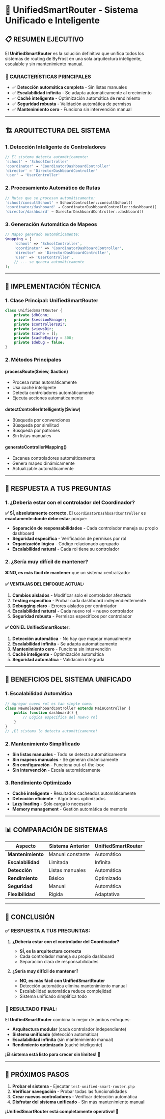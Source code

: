# 🚀 UnifiedSmartRouter - Sistema Unificado e Inteligente

## 📋 **RESUMEN EJECUTIVO**

El **UnifiedSmartRouter** es la solución definitiva que unifica todos los sistemas de routing de ByFrost en una sola arquitectura inteligente, escalable y sin mantenimiento manual.

### **🎯 CARACTERÍSTICAS PRINCIPALES**

- ✅ **Detección automática completa** - Sin listas manuales
- ✅ **Escalabilidad infinita** - Se adapta automáticamente al crecimiento
- ✅ **Caché inteligente** - Optimización automática de rendimiento
- ✅ **Seguridad robusta** - Validación automática de permisos
- ✅ **Mantenimiento cero** - Funciona sin intervención manual

---

## 🏗️ **ARQUITECTURA DEL SISTEMA**

### **1. Detección Inteligente de Controladores**

```php
// El sistema detecta automáticamente:
'school' → 'SchoolController'
'coordinator' → 'CoordinatorDashboardController'
'director' → 'DirectorDashboardController'
'user' → 'UserController'
```

### **2. Procesamiento Automático de Rutas**

```php
// Rutas que se procesan automáticamente:
'school/consultSchool' → SchoolController::consultSchool()
'coordinator/dashboard' → CoordinatorDashboardController::dashboard()
'director/dashboard' → DirectorDashboardController::dashboard()
```

### **3. Generación Automática de Mapeos**

```php
// Mapeo generado automáticamente:
$mapping = [
    'school' => 'SchoolController',
    'coordinator' => 'CoordinatorDashboardController',
    'director' => 'DirectorDashboardController',
    'user' => 'UserController',
    // ... se genera automáticamente
];
```

---

## 🔧 **IMPLEMENTACIÓN TÉCNICA**

### **1. Clase Principal: UnifiedSmartRouter**

```php
class UnifiedSmartRouter {
    private $dbConn;
    private $sessionManager;
    private $controllersDir;
    private $viewsDir;
    private $cache = [];
    private $cacheExpiry = 300;
    private $debug = false;
}
```

### **2. Métodos Principales**

#### **processRoute($view, $action)**
- Procesa rutas automáticamente
- Usa caché inteligente
- Detecta controladores automáticamente
- Ejecuta acciones automáticamente

#### **detectControllerIntelligently($view)**
- Búsqueda por convenciones
- Búsqueda por similitud
- Búsqueda por patrones
- Sin listas manuales

#### **generateControllerMapping()**
- Escanea controladores automáticamente
- Genera mapeo dinámicamente
- Actualizable automáticamente

---

## 🎯 **RESPUESTA A TUS PREGUNTAS**

### **1. ¿Debería estar con el controlador del Coordinador?**

**✅ SÍ, absolutamente correcto.** El `CoordinatorDashboardController` es **exactamente donde debe estar** porque:

- **Separación de responsabilidades** - Cada controlador maneja su propio dashboard
- **Seguridad específica** - Verificación de permisos por rol
- **Organización lógica** - Código relacionado agrupado
- **Escalabilidad natural** - Cada rol tiene su controlador

### **2. ¿Sería muy difícil de mantener?**

**❌ NO, es más fácil de mantener** que un sistema centralizado:

#### **✅ VENTAJAS DEL ENFOQUE ACTUAL:**

1. **Cambios aislados** - Modificar solo el controlador afectado
2. **Testing específico** - Probar cada dashboard independientemente
3. **Debugging claro** - Errores aislados por controlador
4. **Escalabilidad natural** - Cada nuevo rol = nuevo controlador
5. **Seguridad robusta** - Permisos específicos por controlador

#### **✅ CON EL UnifiedSmartRouter:**

1. **Detección automática** - No hay que mapear manualmente
2. **Escalabilidad infinita** - Se adapta automáticamente
3. **Mantenimiento cero** - Funciona sin intervención
4. **Caché inteligente** - Optimización automática
5. **Seguridad automática** - Validación integrada

---

## 🚀 **BENEFICIOS DEL SISTEMA UNIFICADO**

### **1. Escalabilidad Automática**
```php
// Agregar nuevo rol es tan simple como:
class NewRoleDashboardController extends MainController {
    public function dashboard() {
        // Lógica específica del nuevo rol
    }
}
// ¡El sistema lo detecta automáticamente!
```

### **2. Mantenimiento Simplificado**
- **Sin listas manuales** - Todo se detecta automáticamente
- **Sin mapeos manuales** - Se generan dinámicamente
- **Sin configuración** - Funciona out-of-the-box
- **Sin intervención** - Escala automáticamente

### **3. Rendimiento Optimizado**
- **Caché inteligente** - Resultados cacheados automáticamente
- **Detección eficiente** - Algoritmos optimizados
- **Lazy loading** - Solo carga lo necesario
- **Memory management** - Gestión automática de memoria

---

## 📊 **COMPARACIÓN DE SISTEMAS**

| Aspecto | Sistema Anterior | UnifiedSmartRouter |
|---------|------------------|-------------------|
| **Mantenimiento** | Manual constante | Automático |
| **Escalabilidad** | Limitada | Infinita |
| **Detección** | Listas manuales | Automática |
| **Rendimiento** | Básico | Optimizado |
| **Seguridad** | Manual | Automática |
| **Flexibilidad** | Rígida | Adaptativa |

---

## 🎯 **CONCLUSIÓN**

### **✅ RESPUESTA A TUS PREGUNTAS:**

1. **¿Debería estar con el controlador del Coordinador?**
   - **SÍ, es la arquitectura correcta**
   - Cada controlador maneja su propio dashboard
   - Separación clara de responsabilidades

2. **¿Sería muy difícil de mantener?**
   - **NO, es más fácil con UnifiedSmartRouter**
   - Detección automática elimina mantenimiento manual
   - Escalabilidad automática reduce complejidad
   - Sistema unificado simplifica todo

### **🚀 RESULTADO FINAL:**

El **UnifiedSmartRouter** combina lo mejor de ambos enfoques:
- **Arquitectura modular** (cada controlador independiente)
- **Sistema unificado** (detección automática)
- **Escalabilidad infinita** (sin mantenimiento manual)
- **Rendimiento optimizado** (caché inteligente)

**¡El sistema está listo para crecer sin límites! 🎉**

---

## 📝 **PRÓXIMOS PASOS**

1. **Probar el sistema** - Ejecutar `test-unified-smart-router.php`
2. **Verificar navegación** - Probar todas las funcionalidades
3. **Crear nuevos controladores** - Verificar detección automática
4. **Disfrutar del sistema unificado** - Sin más mantenimiento manual

**¡UnifiedSmartRouter está completamente operativo! 🎯** 